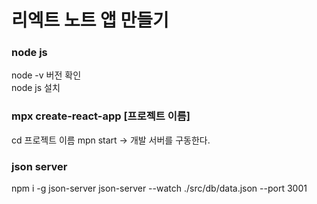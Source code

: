 # 리엑트 노트 앱 만들기

### node js

node -v 버전 확인  
node js 설치

### mpx create-react-app [프로젝트 이름]

cd 프로젝트 이름
mpn start -> 개발 서버를 구동한다.

### json server

npm i -g json-server
json-server --watch ./src/db/data.json --port 3001

